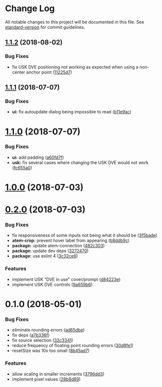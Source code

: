# Change Log

All notable changes to this project will be documented in this file. See [standard-version](https://github.com/conventional-changelog/standard-version) for commit guidelines.

<a name="1.1.2"></a>
## [1.1.2](https://github.com/TipoftheHats/atem-compositor/compare/v1.1.1...v1.1.2) (2018-08-02)


### Bug Fixes

* fix USK DVE positioning not working as expected when using a non-center anchor point ([11225d7](https://github.com/TipoftheHats/atem-compositor/commit/11225d7))



<a name="1.1.1"></a>
## [1.1.1](https://github.com/TipoftheHats/atem-compositor/compare/v1.1.0...v1.1.1) (2018-07-07)


### Bug Fixes

* **ui:** fix autoupdate dialog being impossible to read ([b11e9ac](https://github.com/TipoftheHats/atem-compositor/commit/b11e9ac))



<a name="1.1.0"></a>
# [1.1.0](https://github.com/TipoftheHats/atem-compositor/compare/v1.0.0...v1.1.0) (2018-07-07)


### Bug Fixes

* **ui:** add padding ([a60fd7f](https://github.com/TipoftheHats/atem-compositor/commit/a60fd7f))
* **usk:** fix several cases where changing the USK DVE would not work ([fc655a0](https://github.com/TipoftheHats/atem-compositor/commit/fc655a0))



<a name="1.0.0"></a>
# [1.0.0](https://github.com/TipoftheHats/atem-compositor/compare/v0.2.0...v1.0.0) (2018-07-03)



<a name="0.2.0"></a>
# [0.2.0](https://github.com/TipoftheHats/atem-compositor/compare/v0.1.0...v0.2.0) (2018-07-03)


### Bug Fixes

* fix responsiveness of some inputs not being what it should be ([3f5bade](https://github.com/TipoftheHats/atem-compositor/commit/3f5bade))
* **atem-crop:** prevent hover label from appearing ([b8ddb9c](https://github.com/TipoftheHats/atem-compositor/commit/b8ddb9c))
* **package:** update atem-connection ([482c303](https://github.com/TipoftheHats/atem-compositor/commit/482c303))
* **package:** update dev deps ([3272470](https://github.com/TipoftheHats/atem-compositor/commit/3272470))
* **package:** use eslint 4 ([3c32ce6](https://github.com/TipoftheHats/atem-compositor/commit/3c32ce6))


### Features

* implement USK "DVE in use" cover/prompt ([d84223e](https://github.com/TipoftheHats/atem-compositor/commit/d84223e))
* implement USK DVE controls ([9a659b6](https://github.com/TipoftheHats/atem-compositor/commit/9a659b6))



<a name="0.1.0"></a>
# 0.1.0 (2018-05-01)


### Bug Fixes

* eliminate rounding errors ([ad65dbe](https://github.com/TipoftheHats/atem-controller/commit/ad65dbe))
* fix deps ([a7b336f](https://github.com/TipoftheHats/atem-controller/commit/a7b336f))
* fix source selection ([32c3341](https://github.com/TipoftheHats/atem-controller/commit/32c3341))
* reduce frequency of floating point rounding errors ([30d8fe1](https://github.com/TipoftheHats/atem-controller/commit/30d8fe1))
* resetSize was 10x too small ([8b45ad7](https://github.com/TipoftheHats/atem-controller/commit/8b45ad7))


### Features

* allow scaling in smaller increments ([3796dd3](https://github.com/TipoftheHats/atem-controller/commit/3796dd3))
* implement pixel values ([28b8d89](https://github.com/TipoftheHats/atem-controller/commit/28b8d89))
